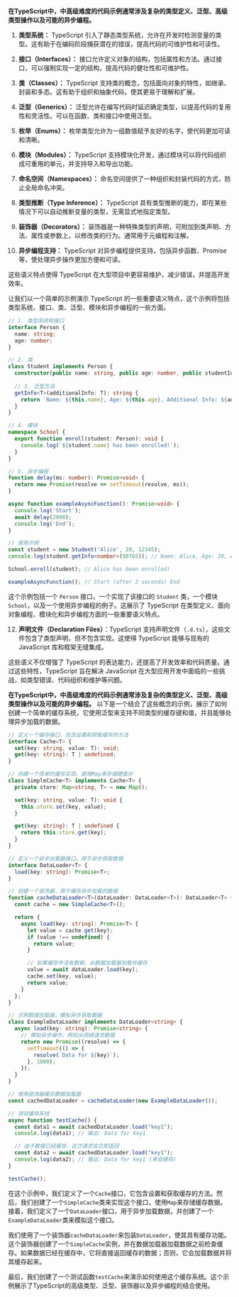  **在TypeScript中，中高级难度的代码示例通常涉及复杂的类型定义、泛型、高级类型操作以及可能的异步编程。**

1. **类型系统：** TypeScript 引入了静态类型系统，允许在开发时检测变量的类型。这有助于在编码阶段捕获潜在的错误，提高代码的可维护性和可读性。

2. **接口（Interfaces）：** 接口允许定义对象的结构，包括属性和方法。通过接口，可以强制实现一定的结构，提高代码的健壮性和可维护性。

3. **类（Classes）：** TypeScript 支持类的概念，包括面向对象的特性，如继承、封装和多态。这有助于组织和抽象代码，使其更易于理解和扩展。

4. **泛型（Generics）：** 泛型允许在编写代码时延迟确定类型，以提高代码的复用性和灵活性。可以在函数、类和接口中使用泛型。

5. **枚举（Enums）：** 枚举类型允许为一组数值赋予友好的名字，使代码更加可读和清晰。

6. **模块（Modules）：** TypeScript 支持模块化开发，通过模块可以将代码组织成可重用的单元，并支持导入和导出功能。

7. **命名空间（Namespaces）：** 命名空间提供了一种组织和封装代码的方式，防止全局命名冲突。

8. **类型推断（Type Inference）：** TypeScript 具有类型推断的能力，即在某些情况下可以自动推断变量的类型，无需显式地指定类型。

9. **装饰器（Decorators）：** 装饰器是一种特殊类型的声明，可附加到类声明、方法、属性或参数上，以修改类的行为。通常用于元编程和注解。

10. **异步编程支持：** TypeScript 对异步编程提供支持，包括异步函数、Promise 等，使处理异步操作更加方便和可读。

这些语义特点使得 TypeScript 在大型项目中更容易维护，减少错误，并提高开发效率。

让我们以一个简单的示例演示 TypeScript 的一些重要语义特点，这个示例将包括类型系统、接口、类、泛型、模块和异步编程的一些方面。

```typescript
// 1. 类型系统和接口
interface Person {
  name: string;
  age: number;
}

// 2. 类
class Student implements Person {
  constructor(public name: string, public age: number, public studentId: number) {}
  
  // 3. 泛型方法
  getInfo<T>(additionalInfo: T): string {
    return `Name: ${this.name}, Age: ${this.age}, Additional Info: ${additionalInfo}`;
  }
}

// 4. 模块
namespace School {
  export function enroll(student: Person): void {
    console.log(`${student.name} has been enrolled!`);
  }
}

// 5. 异步编程
function delay(ms: number): Promise<void> {
  return new Promise(resolve => setTimeout(resolve, ms));
}

async function exampleAsyncFunction(): Promise<void> {
  console.log('Start');
  await delay(2000);
  console.log('End');
}

// 使用示例
const student = new Student('Alice', 20, 12345);
console.log(student.getInfo<number>(98765)); // Name: Alice, Age: 20, Additional Info: 98765

School.enroll(student); // Alice has been enrolled!

exampleAsyncFunction(); // Start (after 2 seconds) End
```

这个示例包括一个 `Person` 接口，一个实现了该接口的 `Student` 类，一个模块 `School`，以及一个使用异步编程的例子。这展示了 TypeScript 在类型定义、面向对象编程、模块化和异步编程方面的一些重要语义特点。

 

12. **声明文件（Declaration Files）**：TypeScript 支持声明文件（`.d.ts`），这些文件包含了类型声明，但不包含实现。这使得 TypeScript 能够与现有的 JavaScript 库和框架无缝集成。

这些语义不仅增强了 TypeScript 的表达能力，还提高了开发效率和代码质量。通过这些特性，TypeScript 旨在解决 JavaScript 在大型应用开发中面临的一些挑战，如类型错误、代码组织和维护等问题。

 **在TypeScript中，中高级难度的代码示例通常涉及复杂的类型定义、泛型、高级类型操作以及可能的异步编程。** 以下是一个结合了这些概念的示例，展示了如何创建一个简单的缓存系统，它使用泛型来支持不同类型的缓存键和值，并且能够处理异步加载的数据。

```typescript
// 定义一个缓存接口，包含设置和获取缓存的方法
interface Cache<T> {
  set(key: string, value: T): void;
  get(key: string): T | undefined;
}

// 创建一个简单的缓存实现，使用Map来存储键值对
class SimpleCache<T> implements Cache<T> {
  private store: Map<string, T> = new Map();

  set(key: string, value: T): void {
    this.store.set(key, value);
  }

  get(key: string): T | undefined {
    return this.store.get(key);
  }
}

// 定义一个异步加载器接口，用于异步获取数据
interface DataLoader<T> {
  load(key: string): Promise<T>;
}

// 创建一个装饰器，用于缓存异步加载的数据
function cacheDataLoader<T>(dataLoader: DataLoader<T>): DataLoader<T> {
  const cache = new SimpleCache<T>();

  return {
    async load(key: string): Promise<T> {
      let value = cache.get(key);
      if (value !== undefined) {
        return value;
      }

      // 如果缓存中没有数据，从数据加载器加载并缓存
      value = await dataLoader.load(key);
      cache.set(key, value);
      return value;
    }
  };
}

// 示例数据加载器，模拟异步获取数据
class ExampleDataLoader implements DataLoader<string> {
  async load(key: string): Promise<string> {
    // 模拟异步操作，例如从网络请求数据
    return new Promise((resolve) => {
      setTimeout(() => {
        resolve(`Data for ${key}`);
      }, 1000);
    });
  }
}

// 使用装饰器缓存数据加载器
const cachedDataLoader = cacheDataLoader(new ExampleDataLoader());

// 测试缓存系统
async function testCache() {
  const data1 = await cachedDataLoader.load("key1");
  console.log(data1); // 输出: Data for key1

  // 由于数据已经缓存，这次请求会立即返回
  const data2 = await cachedDataLoader.load("key1");
  console.log(data2); // 输出: Data for key1 (来自缓存)
}

testCache();
```

在这个示例中，我们定义了一个`Cache`接口，它包含设置和获取缓存的方法。然后，我们创建了一个`SimpleCache`类来实现这个接口，使用`Map`来存储缓存数据。接着，我们定义了一个`DataLoader`接口，用于异步加载数据，并创建了一个`ExampleDataLoader`类来模拟这个接口。

我们使用了一个装饰器`cacheDataLoader`来包装`DataLoader`，使其具有缓存功能。这个装饰器创建了一个`SimpleCache`实例，并在数据加载器加载数据之前检查缓存。如果数据已经在缓存中，它将直接返回缓存的数据；否则，它会加载数据并将其缓存起来。

最后，我们创建了一个测试函数`testCache`来演示如何使用这个缓存系统。这个示例展示了TypeScript的高级类型、泛型、装饰器以及异步编程的结合使用。